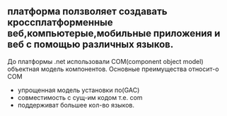 ## платформа ползволяет создавать  кроссплатформенные веб,компьютерые,мобильные приложения и веб с помощью различных языков.
До платформы .net использовали COM(component object model) объектная модель компонентов.
Основные преимущества относит-о COM
- упрощенная модель установки по(GAC)
- совместимость с сущ-им кодом т.е. com
- поддерживат большее кол-во языков.




